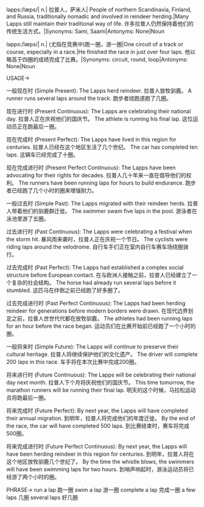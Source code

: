 lapps:/læps/| n.| 拉普人，萨米人|  People of northern Scandinavia, Finland, and Russia, traditionally nomadic and involved in reindeer herding.|Many Lapps still maintain their traditional way of life. 许多拉普人仍然保持着他们的传统生活方式。|Synonyms: Sami, Saami|Antonyms: None|Noun


lapps:/læps/| n.| (尤指在竞赛中)跑一圈，游一圈|One circuit of a track or course, especially in a race.|He finished the race in just over four laps. 他以略高于四圈的成绩完成了比赛。|Synonyms: circuit, round, loop|Antonyms: None|Noun


USAGE->

一般现在时 (Simple Present):
The Lapps herd reindeer. 拉普人放牧驯鹿。
A runner runs several laps around the track.  跑步者绕跑道跑了几圈。


现在进行时 (Present Continuous):
The Lapps are celebrating their national day. 拉普人正在庆祝他们的国庆节。
The athlete is running his final lap.  这位运动员正在跑最后一圈。


现在完成时 (Present Perfect):
The Lapps have lived in this region for centuries. 拉普人已经在这个地区生活了几个世纪。
The car has completed ten laps. 这辆车已经完成了十圈。


现在完成进行时 (Present Perfect Continuous):
The Lapps have been advocating for their rights for decades.  拉普人几十年来一直在倡导他们的权利。
The runners have been running laps for hours to build endurance. 跑步者已经跑了几个小时的圈来增强耐力。


一般过去时 (Simple Past):
The Lapps migrated with their reindeer herds. 拉普人带着他们的驯鹿群迁徙。
The swimmer swam five laps in the pool.  游泳者在泳池里游了五圈。


过去进行时 (Past Continuous):
The Lapps were celebrating a festival when the storm hit.  暴风雨来袭时，拉普人正在庆祝一个节日。
The cyclists were riding laps around the velodrome.  自行车手们正在室内自行车赛车场绕圈骑行。


过去完成时 (Past Perfect):
The Lapps had established a complex social structure before European contact.  在与欧洲人接触之前，拉普人已经建立了一个复杂的社会结构。
The horse had already run several laps before it stumbled.  这匹马在绊倒之前已经跑了好多圈了。


过去完成进行时 (Past Perfect Continuous):
The Lapps had been herding reindeer for generations before modern borders were drawn.  在现代边界划定之前，拉普人世世代代都在放牧驯鹿。
The athletes had been running laps for an hour before the race began.  运动员们在比赛开始前已经跑了一个小时的圈。


一般将来时 (Simple Future):
The Lapps will continue to preserve their cultural heritage. 拉普人将继续保护他们的文化遗产。
The driver will complete 200 laps in this race.  车手将在本次比赛中完成200圈。


将来进行时 (Future Continuous):
The Lapps will be celebrating their national day next month.  拉普人下个月将庆祝他们的国庆节。
This time tomorrow, the marathon runners will be running their final lap.  明天的这个时候，马拉松运动员将跑最后一圈。


将来完成时 (Future Perfect):
By next year, the Lapps will have completed their annual migration.  到明年，拉普人将完成他们的年度迁徙。
By the end of the race, the car will have completed 500 laps.  到比赛结束时，赛车将完成500圈。


将来完成进行时 (Future Perfect Continuous):
By next year, the Lapps will have been herding reindeer in this region for centuries.  到明年，拉普人将在这个地区放牧驯鹿几个世纪了。
By the time the whistle blows, the swimmers will have been swimming laps for two hours.  到哨声响起时，游泳运动员将已经游了两个小时的圈。


PHRASE->
run a lap 跑一圈
swim a lap 游一圈
complete a lap 完成一圈
a few laps 几圈
several laps 好几圈
